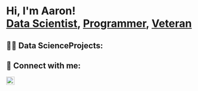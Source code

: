 <h1>Hi, I'm Aaron! <br/><a href="https://github.com/joshmadakor1">Data Scientist</a>, <a href="https://www.linkedin.com/in/joshmadakor/">Programmer</a>, <a href="https://www.youtube.com/c/joshmadakor">Veteran</a></h1>

<h2>👨‍💻 Data ScienceProjects:</h2>





<h2> 🤳 Connect with me:</h2>

[<img align="left" alt="AaronStephenson | LinkedIn" width="22px" src="https://cdn.jsdelivr.net/npm/simple-icons@v3/icons/linkedin.svg" />][linkedin]



[linkedin]: https://www.linkedin.com/in/aaronstephenson08/

<!--
**joshmadakor1/joshmadakor1** is a ✨ _special_ ✨ repository because its `README.md` (this file) appears on your GitHub profile.

Here are some ideas to get you started:

- 🔭 I’m currently working on ...
- 🌱 I’m currently learning ...
- 👯 I’m looking to collaborate on ...
- 🤔 I’m looking for help with ...
- 💬 Ask me about ...
- ⚡ Fun fact: ...
-->
